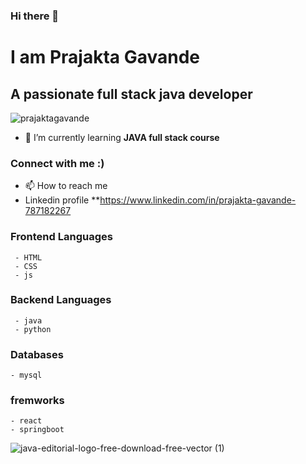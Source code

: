 ### Hi there 👋
# I am Prajakta Gavande
## A passionate full stack java developer

<p align="left"> <img src="https://komarev.com/ghpvc/?username=prajaktagavande&label=Profile%20views&color=0e75b6&style=flat" alt="prajaktagavande" /> </p>

- 🌱 I’m currently learning **JAVA full stack course**
  
 ### Connect with me :)
- 📫 How to reach me 
- Linkedin profile  **https://www.linkedin.com/in/prajakta-gavande-787182267

 ###  Frontend  Languages
     - HTML  
     - CSS
     - js
 ###  Backend Languages
     - java
     - python
   
###  Databases
    - mysql
    
### fremworks 
    - react
    - springboot
    

  
   


![java-editorial-logo-free-download-free-vector (1)](https://github.com/prajaktagavande/prajaktagavande/assets/142582747/6ebf5c1c-5835-4c1f-a65d-fb21f7d68243)

